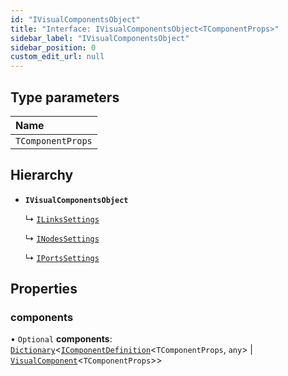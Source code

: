 ```yaml
---
id: "IVisualComponentsObject"
title: "Interface: IVisualComponentsObject<TComponentProps>"
sidebar_label: "IVisualComponentsObject"
sidebar_position: 0
custom_edit_url: null
---
```


## Type parameters

| Name |
| :------ |
| `TComponentProps` |

## Hierarchy

- **`IVisualComponentsObject`**

  ↳ [`ILinksSettings`](ILinksSettings.md)

  ↳ [`INodesSettings`](INodesSettings.md)

  ↳ [`IPortsSettings`](IPortsSettings.md)

## Properties

### components

• `Optional` **components**: [`Dictionary`](Dictionary.md)<[`IComponentDefinition`](IComponentDefinition.md)<`TComponentProps`, `any`\> \| [`VisualComponent`](../#visualcomponent)<`TComponentProps`\>\>
